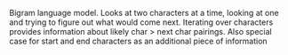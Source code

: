 Bigram language model.  Looks at two characters at a time,  looking at one and trying to figure out what would come next.
	Iterating over characters provides information about likely char > next char pairings.  Also special case for start and end characters as an additional piece of information